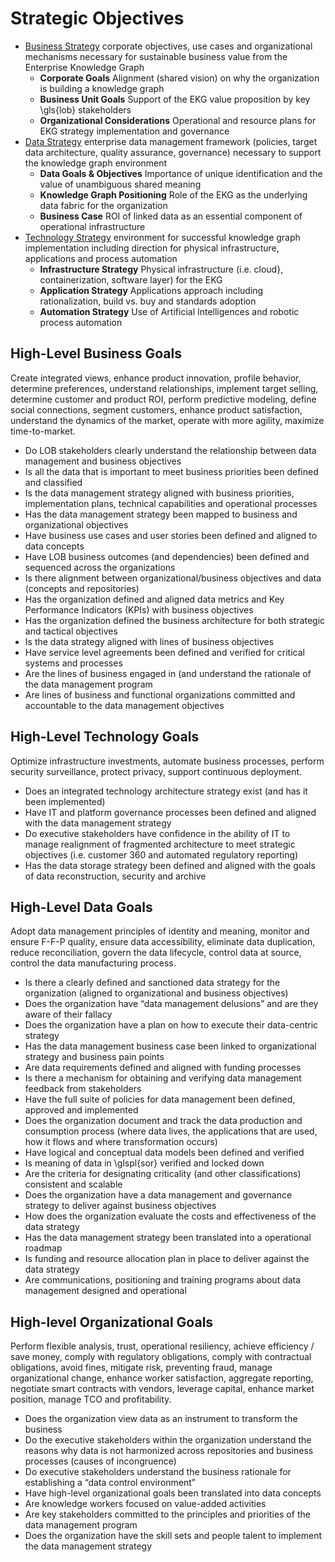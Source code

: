 # Strategic Objectives

- [Business Strategy](#high-level-business-goals) corporate objectives, 
  use cases and organizational mechanisms necessary for sustainable
  business value from the Enterprise Knowledge Graph
  - **Corporate Goals** Alignment (shared vision) on why the organization
    is building a knowledge graph
  - **Business Unit Goals** Support of the EKG value proposition by
        key \gls{lob} stakeholders
  - **Organizational Considerations** Operational and resource plans for
    EKG strategy implementation and governance
- [Data Strategy](#high-level-data-goals) enterprise data management
  framework (policies, target data architecture, quality assurance,
  governance) necessary to support the knowledge graph environment
    - **Data Goals & Objectives** Importance of unique identification and 
      the value of unambiguous shared meaning
    - **Knowledge Graph Positioning** Role of the EKG as the underlying 
      data fabric for the organization
    - **Business Case** ROI of linked data as an essential component of 
      operational infrastructure
- [Technology Strategy](#high-level-technology-goals) environment for
  successful knowledge graph implementation including direction for
  physical infrastructure, applications and process automation
    - **Infrastructure Strategy** Physical infrastructure (i.e. cloud}, 
      containerization, software layer) for the EKG
    - **Application Strategy** Applications approach including rationalization, 
      build vs. buy and standards adoption
    - **Automation Strategy** Use of Artificial Intelligences and robotic
      process automation

## High-Level Business Goals

Create integrated views, enhance product innovation, profile behavior, 
determine preferences, understand relationships, implement target selling, 
determine customer and product ROI, perform predictive modeling,
define social connections, segment customers, enhance product satisfaction, 
understand the dynamics of the market, operate with more agility, 
maximize time-to-market.

- Do LOB stakeholders clearly understand the relationship between data management
  and  business objectives
- Is all the data that is important to meet business priorities been defined
  and classified
- Is the data management strategy aligned with business priorities,
  implementation plans, technical capabilities and operational processes
- Has the data management strategy been mapped to business and
  organizational objectives
- Have business use cases and user stories been defined and aligned to 
  data concepts
- Have LOB business outcomes (and dependencies) been defined and sequenced
  across the organizations
- Is there alignment between organizational/business objectives and data
  (concepts and repositories)
- Has the organization defined and aligned data metrics and
  Key Performance Indicators (KPIs) with business objectives
- Has the organization defined the business architecture for both 
  strategic and tactical objectives
- Is the data strategy aligned with lines of business objectives
- Have service level agreements been defined and verified for critical
  systems and processes
- Are the lines of business engaged in (and understand the rationale of
  the data management program
- Are lines of business and functional organizations committed and 
  accountable to the data management objectives

## High-Level Technology Goals

Optimize infrastructure investments, automate business processes, 
perform security surveillance, protect privacy, support continuous deployment.

- Does an integrated technology architecture strategy exist (and has it been
  implemented)
- Have IT and platform governance processes been defined and aligned with
  the data management strategy
- Do executive stakeholders have confidence in the ability of IT to manage 
  realignment of fragmented architecture to meet strategic objectives
  (i.e. customer 360 and automated regulatory reporting)
- Has the data storage strategy been defined and aligned with the
  goals of data reconstruction, security and archive

## High-Level Data Goals

Adopt data management principles of identity and meaning, monitor and 
ensure F-F-P quality, ensure data accessibility, eliminate data duplication, 
reduce reconciliation, govern the data lifecycle, control data at source, 
control the data manufacturing process.

- Is there a clearly defined and sanctioned data strategy for the 
  organization (aligned to organizational and business objectives)
- Does the organization have “data management delusions” and are they 
  aware of their fallacy
- Does the organization have a plan on how to execute their data-centric 
  strategy
- Has the data management business case been linked to organizational 
  strategy and business pain points
- Are data requirements defined and aligned with funding processes
- Is there a mechanism for obtaining and verifying data management 
  feedback from stakeholders
- Have the full suite of policies for data management been defined, 
  approved and implemented
- Does the organization document and track the data production and 
  consumption process (where data lives, the applications that are used, 
  how it flows and where transformation occurs)
- Have logical and conceptual data models been defined and verified
- Is meaning of data in \glspl{sor} verified and locked down
- Are the criteria for designating criticality (and other classifications) 
  consistent and scalable
- Does the organization have a data management and governance strategy to 
  deliver against business objectives
- How does the organization evaluate the costs and effectiveness of the 
  data strategy
- Has the data management strategy been translated into a operational roadmap
- Is funding and resource allocation plan in place to deliver against the 
  data strategy
- Are communications, positioning and training programs about 
  data management designed and operational

## High-level Organizational Goals

Perform flexible analysis, trust, operational resiliency, 
achieve efficiency / save money, comply with regulatory obligations, 
comply with contractual obligations, avoid fines,
mitigate risk, preventing fraud, manage organizational change, 
enhance worker satisfaction,
aggregate reporting, negotiate smart contracts with vendors, 
leverage capital, enhance market position, manage TCO and profitability.

- Does the organization view data as an instrument to transform the business
- Do the executive stakeholders within the organization understand the reasons
  why data is not harmonized across repositories and business processes
  (causes of incongruence)
- Do executive stakeholders understand the business rationale for 
  establishing a “data control environment”
- Have high-level organizational goals been translated into data concepts
- Are knowledge workers focused on value-added activities
- Are key stakeholders committed to the principles and priorities of the 
  data management program
- Does the organization have the skill sets and people talent to implement
  the data management strategy










